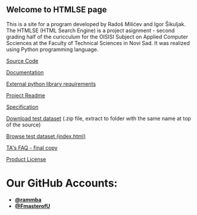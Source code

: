 ## Welcome to HTMLSE page

This is a site for a program developed by Radoš Milićev and Igor Šikuljak. The HTMLSE (HTML Search Engine) is a project asignment - second grading half of the curicculum for the OISISI Subject on Applied Computer Scciences at the Faculty of Technical Sciences in Novi Sad. It was realized using Python programming language.

[Source Code](https://github.com/One-E2-Team/OISISI_HTMLSE/)

[Documentation](documentation.md)

[External python library requirements](requirements.md)

[Project Readme](RM-copy.md)

[Specification](specification/Specifikacija%20drugog%20projektnog%20zadatka%20-%20V2.0.pdf)

[Download test dataset](dataset/test-skup.zip) (.zip file, extract to folder with the same name at top of the source)

[Browse test dataset (index.html)](dataset/test-skup/python-2.7.7-docs-html/index.html)

[TA's FAQ - final copy](https://docs.google.com/document/d/1YU7bYOHBFfZNAN9HrHfdno4p-MUArKH1AMk9tNqWw6M)

[Product License](LICENSE.md)


# Our GitHub Accounts:
- [**@rammba**](https://github.com/rammba)
- [**@FmasterofU**](https://github.com/FmasterofU)
